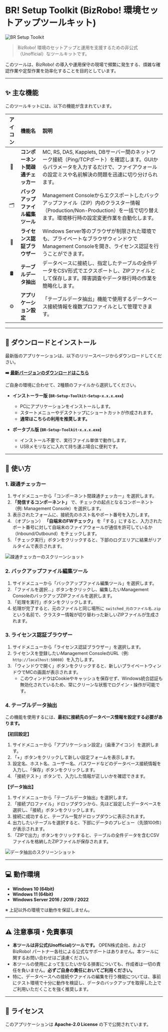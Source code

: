 # BR! Setup Toolkit (BizRobo! 環境セットアップツールキット)

![BR Setup Toolkit](images/setupkit-256.png)

> BizRobo! 環境のセットアップと運用を支援するための非公式（Unofficial）なツールキットです。

このツールは、BizRobo! の導入や運用保守の現場で頻繁に発生する、煩雑な確認作業や定型作業を効率化することを目的としています。

---

## ✨ 主な機能

このツールキットには、以下の機能が含まれています。

| アイコン | 機能名 | 説明 |
| :---: | :--- | :--- |
| 🔌 | **コンポーネント間疎通チェッカー** | MC, RS, DAS, Kapplets, DBサーバー間のネットワーク接続（Ping/TCPポート）を確認します。GUIからパラメータを入力するだけで、ファイアウォールの設定ミスや名前解決の問題を迅速に切り分けられます。 |
| 🗂️ | **バックアップファイル編集ツール** | Management Consoleからエクスポートしたバックアップファイル（ZIP）内のクラスター情報（Production/Non-Production）を一括で切り替えます。環境移行時の設定変更作業を自動化します。 |
| 🔑 | **ライセンス認証ブラウザー** | Windows Server等のブラウザが制限された環境でも、プライベートなブラウザウィンドウでManagement Consoleを開き、ライセンス認証を行うことができます。 |
| 🛢️ | **テーブルデータ抽出** | データベースに接続し、指定したテーブルの全件データをCSV形式でエクスポートし、ZIPファイルとして保存します。障害調査やデータ移行時の作業を簡略化します。 |
| ⚙️ | **アプリケーション設定** | 「テーブルデータ抽出」機能で使用するデータベース接続情報を複数プロファイルとして管理できます。 |

---

## 🚀 ダウンロードとインストール

最新版のアプリケーションは、以下のリリースページからダウンロードしてください。

**➡️ [最新バージョンのダウンロードはこちら](https://github.com/1010-junji/BR.Setup.ToolKit/releases/latest)**

ご自身の環境に合わせて、2種類のファイルから選択してください。

*   **インストーラー版 (`BR-Setup-Toolkit-Setup-x.x.x.exe`)**
    *   PCにアプリケーションをインストールします。
    *   スタートメニューやデスクトップにショートカットが作成されます。
    *   **通常はこちらの利用を推奨します。**

*   **ポータブル版 (`BR-Setup-Toolkit-x.x.x.exe`)**
    *   インストール不要で、実行ファイル単体で動作します。
    *   USBメモリなどに入れて持ち運ぶ場合に便利です。

---

## 📖 使い方

### 1. 疎通チェッカー

1.  サイドメニューから「コンポーネント間疎通チェッカー」を選択します。
2.  **「発信するコンポーネント」** で、チェックの起点となるコンポーネント（例: Management Console）を選択します。
3.  表示されたフォームに、接続先のホスト名やポート番号を入力します。
4.  （オプション） **「自端末のFWチェック」** を「する」にすると、入力されたポート番号に対して自端末のファイアウォールが通信を許可しているか（Inbound/Outbound）をチェックします。
5.  「チェック実行」ボタンをクリックすると、下部のログエリアに結果がリアルタイムで表示されます。

![疎通チェッカーのスクリーンショット](images/connection-checker.png)

### 2. バックアップファイル編集ツール

1.  サイドメニューから「バックアップファイル編集ツール」を選択します。
2.  「ファイルを選択...」ボタンをクリックし、編集したいManagement ConsoleのバックアップZIPファイルを選択します。
3.  「処理を実行」ボタンをクリックします。
4.  処理が完了すると、元のファイルと同じ場所に `switched_元のファイル名.zip` という名前で、クラスター情報が切り替わった新しいZIPファイルが生成されます。

### 3. ライセンス認証ブラウザー

1.  サイドメニューから「ライセンス認証ブラウザー」を選択します。
2.  ライセンスを登録したいManagement ConsoleのURL（例: `http://localhost:50080`）を入力します。
3.  「ウィンドウで開く」ボタンをクリックすると、新しいプライベートウィンドウでMCの画面が表示されます。
    *   このウィンドウはCookieやキャッシュを保存せず、Windows統合認証も無効化されているため、常にクリーンな状態でログイン・操作が可能です。

### 4. テーブルデータ抽出

この機能を使用するには、**最初に接続先のデータベース情報を設定する必要があります。**

**【初回設定】**
1.  サイドメニューから「アプリケーション設定」（歯車アイコン）を選択します。
2.  「+」ボタンをクリックして新しい設定フォームを表示します。
3.  設定名、ホスト名、ユーザー名、パスワードなどのデータベース接続情報を入力し、「保存」ボタンをクリックします。
4.  「接続テスト」ボタンで、入力した情報が正しいかを確認できます。

**【データ抽出】**
1.  サイドメニューから「テーブルデータ抽出」を選択します。
2.  「接続プロファイル」ドロップダウンから、先ほど設定したデータベースを選択し、「接続」ボタンをクリックします。
3.  接続に成功すると、テーブル一覧がドロップダウンに表示されます。
4.  出力したいテーブルを選択すると、下部にデータのプレビュー（先頭100件）が表示されます。
5.  「ZIPで出力」ボタンをクリックすると、テーブルの全件データを含むCSVファイルを格納したZIPファイルが保存されます。

![データ抽出のスクリーンショット](images/data-extractor.png)

---

## 💻 動作環境

*   **Windows 10 (64bit)**
*   **Windows 11 (64bit)**
*   **Windows Server 2016 / 2019 / 2022**

※ 上記以外の環境では動作を保証しません。

---

## ⚠️ 注意事項・免責事項

*   **本ツールは非公式(Unofficial)ツールです。** OPEN株式会社、およびBizRobo! パートナー各社による公式なサポートはありません。本ツールに関するお問い合わせはご遠慮ください。
*   本ツールの使用によって生じたいかなる損害についても、作成者は一切の責任を負いません。**必ずご自身の責任においてご利用ください。**
*   特に、データベースへの接続やファイルの編集を行う機能については、事前にテスト環境で十分に動作を検証し、データのバックアップを取得した上でご利用いただくことを強く推奨します。

---

## 📄 ライセンス

このアプリケーションは **Apache-2.0 License** の下で公開されています。
